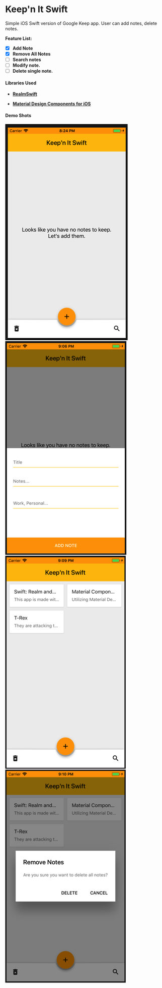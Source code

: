 # Keep'n It Swift

Simple iOS Swift version of Google Keep app.
User can add notes, delete notes.

<b>Feature List:

- [x] Add Note
- [x] Remove All Notes
- [ ] Search notes
- [ ] Modify note.
- [ ] Delete single note.

#### Libraries Used

* [RealmSwift](https://realm.io/products/realm-database)

* [Material Design Components for iOS](https://material.io/components/ios/)


#### Demo Shots
![Main Screen](demo_shots/no_notes_in_realm.png)
![Add Note](demo_shots/add_new_note.png)
![Main Screen with Notes ](demo_shots/notes_in_realm.png)
![Remove All Notes](demo_shots/remove_all_notes.png)
